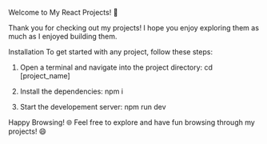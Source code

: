 Welcome to My React Projects! 🎉

Thank you for checking out my projects! I hope you enjoy exploring them as much as I enjoyed building them.

Installation To get started with any project, follow these steps:

1. Open a terminal and navigate into the project directory: 
cd [project_name]

2. Install the dependencies: 
npm i

3. Start the developement server: 
npm run dev

Happy Browsing! 🌐 Feel free to explore and have fun browsing through my projects! 😄
